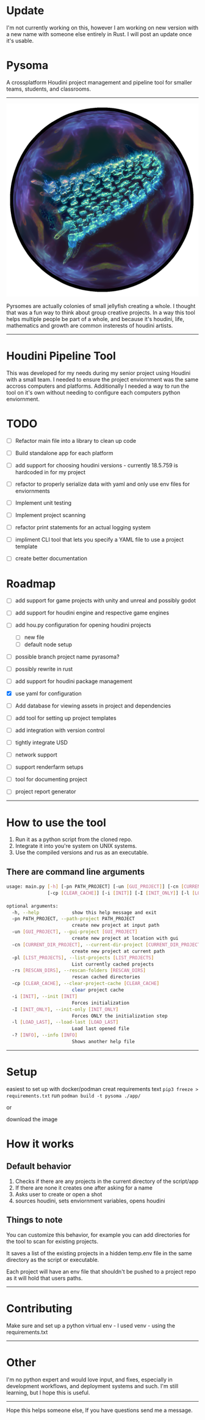 # Update
I'm not currently working on this, however I am working on new version with a new name with someone else entirely in Rust. I will post an update once it's usable.


# Pysoma
A crossplatform Houdini project management and pipeline tool for smaller teams, students, and classrooms.

---
![Pyrosome](./pysomaicon.png?raw=true "Pyrosome")

Pyrsomes are actually colonies of small jellyfish creating a whole. I thought that was a fun way to think about group creative projects. In a way this tool helps multiple people be part of a whole, and because it's houdini, life, mathematics and growth are common insterests of houdini artists.

---

# Houdini Pipeline Tool

This was developed for my needs during my senior project using Houdini with a small team. I needed to ensure the project enviornment was the same accross computers and platforms. Additionally I needed a way to run the tool on it's own without needing to configure each computers python enviornment.

# TODO

- [ ] Refactor main file into a library to clean up code
- [ ] Build standalone app for each platform
- [ ] add support for choosing houdini versions - currently 18.5.759 is hardcoded in for my project
- [ ] refactor to properly serialize data with yaml and only use env files for enviornments
- [ ] Implement unit testing
- [ ] Implement project scanning
- [ ] refactor print statements for an actual logging system
- [ ] impliment CLI tool that lets you specify a YAML file to use a project template
- [ ] create better documentation


# Roadmap
- [ ] add support for game projects with unity and unreal and possibly godot
- [ ] add support for houdini engine and respective game engines
- [ ] add hou.py configuration for opening houdini projects
  - [ ] new file
  - [ ] default node setup
- [ ] possible branch project name pyrasoma?
- [ ] possibly rewrite in rust
- [ ] add support for houdini package management
- [x] use yaml for configuration
- [ ] Add database for viewing assets in project and dependencies
- [ ] add tool for setting up project templates
- [ ] add integration with version control
- [ ] tightly integrate USD
- [ ] network support
- [ ] support renderfarm setups
- [ ] tool for documenting project
- [ ] project report generator



---

# How to use the tool

1. Run it as a python script from the cloned repo.
2. Integrate it into you're system on UNIX systems.
3. Use the compiled versions and rus as an executable.


## There are command line arguments
```bash
usage: main.py [-h] [-pn PATH_PROJECT] [-un [GUI_PROJECT]] [-cn [CURRENT_DIR_PROJECT]] [-pl [LIST_PROJECTS]] [-rs [RESCAN_DIRS]]
               [-cp [CLEAR_CACHE]] [-i [INIT]] [-I [INIT_ONLY]] [-l [LOAD_LAST]] [-? [INFO]]

optional arguments:
  -h, --help            show this help message and exit
  -pn PATH_PROJECT, --path-project PATH_PROJECT
                        create new project at input path
  -un [GUI_PROJECT], --gui-project [GUI_PROJECT]
                        create new project at location with gui
  -cn [CURRENT_DIR_PROJECT], --current-dir-project [CURRENT_DIR_PROJECT]
                        create new project at current path
  -pl [LIST_PROJECTS], --list-projects [LIST_PROJECTS]
                        List currently cached projects
  -rs [RESCAN_DIRS], --rescan-folders [RESCAN_DIRS]
                        rescan cached directories
  -cp [CLEAR_CACHE], --clear-project-cache [CLEAR_CACHE]
                        clear project cache
  -i [INIT], --init [INIT]
                        Forces initialization
  -I [INIT_ONLY], --init-only [INIT_ONLY]
                        Forces ONLY the initialization step
  -l [LOAD_LAST], --load-last [LOAD_LAST]
                        Load last opened file
  -? [INFO], --info [INFO]
                        Shows another help file
```

---
# Setup

easiest to set up with docker/podman
creat requirements text `pip3 freeze > requirements.txt`
run `podman build -t pysoma ./app/`

or

download the image


# How it works

## Default behavior

1. Checks if there are any projects in the current directory of the script/app
2. If there are none it creates one after asking for a name
3. Asks user to create or open a shot
4. sources houdini, sets enviornment variables, opens houdini

## Things to note

You can customize this behavior, for example you can add directories for the tool to scan for existing projects.

It saves a list of the existing projects in a hidden temp.env file in the same directory as the script or executable.

Each project will have an env file that shouldn't be pushed to a project repo as it will hold that users paths.

---

# Contributing

Make sure and set up a python virtual env - I used venv - using the requirements.txt


---

# Other

I'm no python expert and would love input, and fixes, especially in development workflows, and deployment systems and such. I'm still learning, but I hope this is useful.


---

Hope this helps someone else, If you have questions send me a message.